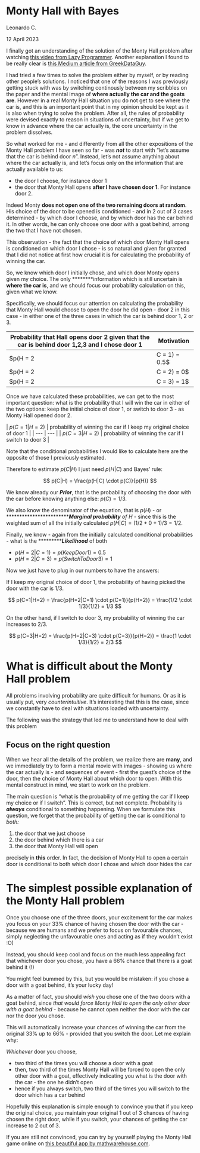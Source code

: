 # Monty Hall with Bayes

Leonardo C.  

12 April 2023

I finally got an understanding of the solution of the Monty Hall problem after watching [this video from Lazy Programmer](https://www.youtube.com/watch?v=5NZa7enz_-c). Another explanation I found to be really clear is [this Medium article from GreekDataGuy](https://towardsdatascience.com/solving-the-monty-hall-problem-with-bayes-theorem-893289953e16).

I had tried a few times to solve the problem either by myself, or by reading other people’s solutions. I noticed that one of the reasons I was previously getting stuck with was by switching continously between my scribbles on the paper and the mental image of ****************************************where actually the car and the goats are****************************************. However in a real Monty Hall situation you do not get to see where the car is, and this is an important point that in my opinion should be kept as it is also when trying to solve the problem. After all, the rules of probability were devised exactly to reason in situations of uncertainty, but if we get to know in advance where the car actually is, the core uncertainty in the problem dissolves.

So what worked for me - and differently from all the other expositions of the Monty Hall problem I have seen so far - was ***not*** to start with “let’s assume that the car is behind door *n*”. Instead, let’s not assume anything about where the car actually is, and let’s focus only on the information that are actually available to us:

- the door I choose, for instance door 1
- the door that Monty Hall opens ************************after I have chosen door 1************************. For instance door 2.

Indeed Monty **************************does not open one of the two remaining doors at random**************************. His choice of the door to be opened is conditioned - and in 2 out of 3 cases determined - by which door I choose, and by which door has the car behind it. In other words, he can only choose one door with a goat behind, among the two that I have not chosen. 

This observation - the fact that the choice of which door Monty Hall opens is conditioned on which door I chose - is so natural and given for granted that I did not notice at first how crucial it is for calculating the probability of winning the car. 

So, we know which door I initially chose, and which door Monty opens given my choice. The only ********information which is still uncertain is ****************where the car is****************, and we should focus our probability calculation on this, given what we know.

Specifically, we should focus our attention on calculating the probability that Monty Hall would choose to open the door he did open - door 2 in this case - in either one of the three cases in which the car is behind door 1, 2 or 3.

 

| Probability that Hall opens door 2 given that the car is behind door 1,2,3 and I chose door 1 | Motivation |
| --- | --- |
| $p(H = 2 | C = 1) = 0.5$ | because goats are behind both doors 2 and 3 |
| $p(H = 2 | C = 2) = 0$ | because Monty Hall cannot open the door with the car  |
| $p(H = 2 | C = 3) = 1$ | because I chose door 1, and the car is behind door 2, so he can only open door 3 |

Once we have calculated these probabilities, we can get to the most important question: what is the probability that I will win the car in either of the two options: keep the initial choice of door 1, or switch to door 3 - as Monty Hall opened door 2.

| $p(C=1|H=2)$ | probability of winning the car if I keep my original choice of door 1 |
| --- | --- |
| $p(C=3 | H = 2)$ | probability of winning the car if I switch to door 3 |

Note that the conditional probabilities I would like to calculate here are the opposite of those I previously estimated. 

Therefore to estimate $p(C|H)$ I just need $p(H|C)$ and Bayes’ rule:

$$
p(C|H) = \frac{p(H|C) \cdot p(C)}{p(H)}
$$

We know already our ***Prior***, that is the probability of choosing the door with the car before knowing anything else: $p(C) = 1/3$.

We also know the denominator of the equation, that is $p(H)$ - or ***************************Marginal probability** of H* - since this is the weighted sum of all the initially calculated $p(H|C) = (1/2 + 0 + 1)/3 = 1/2$.

Finally, we know - again from the initially calculated conditional probabilities - what is the ******************************Likelihood********************* of both 

- $p(H=2 | C=1) = p(Keep Door 1) = 0.5$
- $p(H=2 | C=3) = p(SwitchToDoor3) = 1$

Now we just have to plug in our numbers to have the answers:

If I keep my original choice of door 1, the probability of having picked the door with the car is 1/3.

$$
p(C=1|H=2) = \frac{p(H=2|C=1) \cdot p(C=1)}{p(H=2)} = \frac{1/2 \cdot 1/3}{1/2} = 1/3
$$

On the other hand, if I switch to door 3, my probability of winning the car increases to 2/3.

$$
p(C=3|H=2) = \frac{p(H=2|C=3) \cdot p(C=3)}{p(H=2)} = \frac{1 \cdot 1/3}{1/2} = 2/3
$$

# What is difficult about the Monty Hall problem

All problems involving probability are quite difficult for humans. Or as it is usually put, very *counterintuitive*. It’s interesting that this is the case, since we constantly have to deal with situations loaded with uncertainty.  

The following was the strategy that led me to understand how to deal with this problem

## Focus on the right question

When we hear all the details of the problem, we realize there are ****many****, and we immediately try to form a mental movie with images - showing us where the car actually is - and sequences of event - first the guest’s choice of the door, then the choice of Monty Hall about which door to open. With this mental construct in mind, we start to work on the problem.

The main question is “what is the probability of me getting the car if I keep my choice or if I switch”. This is correct, but not complete. Probability is *******always******* conditional to something happening. When we formulate this question, we forget that the probability of getting the car is conditional to *both:*

1. the door that we just choose
2. the door behind which there is a car
3. the door that Monty Hall will open

 precisely in ****this**** order. In fact, the decision of Monty Hall to open a certain door is conditional to both which door I chose and which door hides the car

# The simplest possible explanation of the Monty Hall problem

Once you choose one of the three doors, your excitement for the car makes you focus on your 33% chance of having chosen the door with the car - because we are humans and we prefer to focus on favourable chances, simply neglecting the unfavourable ones and acting as if they wouldn’t exist :O)

Instead, you should keep cool and focus on the much less appealing fact that whichever door you chose, you have a 66% chance that there is a goat behind it (!)

You might feel bummed by this, but you would be mistaken: if you chose a door with a goat behind, it’s your lucky day! 

As a matter of fact, you should *wish* you chose one of the two doors with a goat behind, since *that would force Monty Hall to open the only other door with a goat behind* - because he cannot open neither the door with the car nor the door you chose. 

This will automatically increase your chances of winning the car from the original 33% up to 66% - provided that you switch the door. Let me explain why:

*Whichever* door you choose, 

- two third of the times you will choose a door with a goat
- then, two third of the times Monty Hall will be forced to open the only other door with a goat, effectively indicating you what is the door with the car - the one he didn’t open
- hence if you always switch, two third of the times you will switch to the door which has a car behind

Hopefully this explanation is simple enough to convince you that if you keep the original choice, you maintain your original 1 out of 3 chances of having chosen the right door, while if you switch, your chances of getting the car increase to 2 out of 3.

If you are still not convinced, you can try by yourself playing the Monty Hall game online on [this beautiful app by mathwarehouse.com](https://www.mathwarehouse.com/monty-hall-simulation-online/).